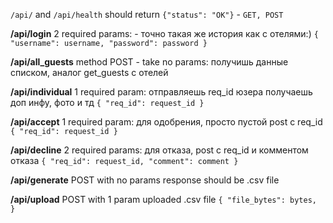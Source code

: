`/api/` and `/api/health` should return `{"status": "OK"}` - `GET, POST`

**/api/login** 2 required params: - точно такая же история как с отелями:)
`{
"username": username,
"password": password
}`


**/api/all_guests** method POST - take no params: получишь данные списком, аналог get_guests с отелей

**/api/individual** 1 required param: отправляешь req_id юзера получаешь доп инфу, фото и тд
`{
"req_id": request_id
}`

**/api/accept** 1 required param: для одобрения, просто пустой post с req_id
`{
"req_id": request_id
}`

**/api/decline** 2 required params: для отказа, post с req_id и комментом отказа
`{
"req_id": request_id,
"comment": comment
}`

**/api/generate** POST with no params
response should be .csv file


**/api/upload** POST with 1 param uploaded .csv file
`{
"file_bytes": bytes,
}`




